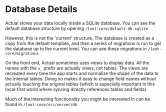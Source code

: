 # Database Details

Actual stores your data locally inside a SQLite database. You can see the default database structure by opening `/loot-core/default-db.sqlite`

However, this is not the 'current' structure. The database is created as a copy from the default template, and then a series of migrations is run to get the database up to the current level. You can see these migrations in `/loot-core/migrations`

On the front end, Actual sometimes uses views to display data. All the names with the `v_` prefix are actually views, not tables. The views are recreated every time the app starts and normalize the shape of the data to the internal tables. Doing so makes it easy to change field names without actually touching the original tables (which is especially important in this local-first world where syncing directly references tables and fields).

Much of the interesting functionality you might be interested in can be found in `/loot-core/src/server/db`
